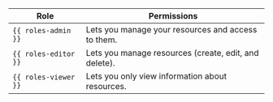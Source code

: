 | Role | Permissions |
| ----- | ----- |
| `{{ roles-admin }}` | Lets you manage your resources and access to them. |
| `{{ roles-editor }}` | Lets you manage resources (create, edit, and delete). |
| `{{ roles-viewer }}` | Lets you only view information about resources. |
